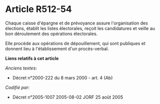 # Article R512-54

Chaque caisse d'épargne et de prévoyance assure l'organisation des élections, établit les listes électorales, reçoit les
candidatures et veille au bon déroulement des opérations électorales.

Elle procède aux opérations de dépouillement, qui sont publiques et donnent lieu à l'établissement d'un procès-verbal.

**Liens relatifs à cet article**

_Anciens textes_:

  - Décret n°2000-222 du 8 mars 2000 - art. 4 (Ab)

_Codifié par_:

  - Décret n°2005-1007 2005-08-02 JORF 25 août 2005
